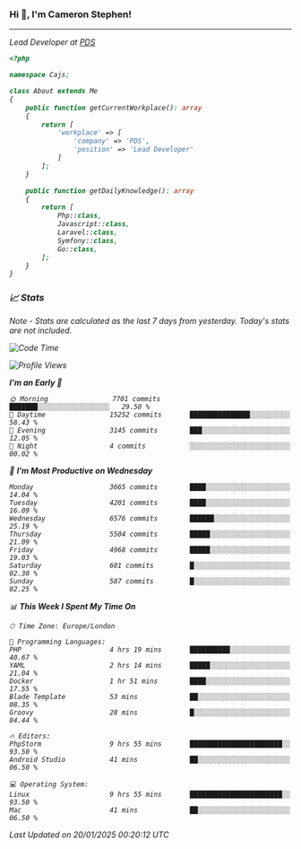 ### Hi 👋, I'm Cameron Stephen!
<hr>
<p><em>Lead Developer at <a href="https://prindatasolutions.co.uk">PDS</a></p>


```php
<?php

namespace Cajs;

class About extends Me
{
    public function getCurrentWorkplace(): array
    {
        return [
            'workplace' => [
                'company' => 'PDS',
                'position' => 'Lead Developer'
            ]
        ];
    }

    public function getDailyKnowledge(): array
    {
        return [
            Php::class,
            Javascript::class,
            Laravel::class,
            Symfony::class,
            Go::class,
        ];
    }
}
```

### 📈 Stats
<p><em>Note - Stats are calculated as the last 7 days from yesterday. Today's stats are not included.</em></p>


<!--START_SECTION:waka-->
![Code Time](http://img.shields.io/badge/Code%20Time-4%2C195%20hrs%203%20mins-blue)

![Profile Views](http://img.shields.io/badge/Profile%20Views-0-blue)

**I'm an Early 🐤** 

```text
🌞 Morning                7701 commits        ███████░░░░░░░░░░░░░░░░░░   29.50 % 
🌆 Daytime                15252 commits       ███████████████░░░░░░░░░░   58.43 % 
🌃 Evening                3145 commits        ███░░░░░░░░░░░░░░░░░░░░░░   12.05 % 
🌙 Night                  4 commits           ░░░░░░░░░░░░░░░░░░░░░░░░░   00.02 % 
```
📅 **I'm Most Productive on Wednesday** 

```text
Monday                   3665 commits        ████░░░░░░░░░░░░░░░░░░░░░   14.04 % 
Tuesday                  4201 commits        ████░░░░░░░░░░░░░░░░░░░░░   16.09 % 
Wednesday                6576 commits        ██████░░░░░░░░░░░░░░░░░░░   25.19 % 
Thursday                 5504 commits        █████░░░░░░░░░░░░░░░░░░░░   21.09 % 
Friday                   4968 commits        █████░░░░░░░░░░░░░░░░░░░░   19.03 % 
Saturday                 601 commits         █░░░░░░░░░░░░░░░░░░░░░░░░   02.30 % 
Sunday                   587 commits         █░░░░░░░░░░░░░░░░░░░░░░░░   02.25 % 
```


📊 **This Week I Spent My Time On** 

```text
🕑︎ Time Zone: Europe/London

💬 Programming Languages: 
PHP                      4 hrs 19 mins       ██████████░░░░░░░░░░░░░░░   40.67 % 
YAML                     2 hrs 14 mins       █████░░░░░░░░░░░░░░░░░░░░   21.04 % 
Docker                   1 hr 51 mins        ████░░░░░░░░░░░░░░░░░░░░░   17.55 % 
Blade Template           53 mins             ██░░░░░░░░░░░░░░░░░░░░░░░   08.35 % 
Groovy                   28 mins             █░░░░░░░░░░░░░░░░░░░░░░░░   04.44 % 

🔥 Editors: 
PhpStorm                 9 hrs 55 mins       ███████████████████████░░   93.50 % 
Android Studio           41 mins             ██░░░░░░░░░░░░░░░░░░░░░░░   06.50 % 

💻 Operating System: 
Linux                    9 hrs 55 mins       ███████████████████████░░   93.50 % 
Mac                      41 mins             ██░░░░░░░░░░░░░░░░░░░░░░░   06.50 % 
```


 Last Updated on 20/01/2025 00:20:12 UTC
<!--END_SECTION:waka-->
